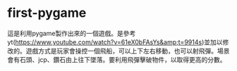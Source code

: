 # first-pygame
這是利用pygame製作出來的一個遊戲。是參考yt(https://www.youtube.com/watch?v=61eX0bFAsYs&amp;t=9914s)並加以修改的。遊戲方式是玩家會操控一個飛船，可以上下左右移動，也可以射飛彈。場景會有石頭、jcp、鑽石由上往下墜落。要利用飛彈擊破物件，以取得更高的分數。
